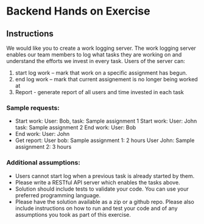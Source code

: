 # Backend Hands on Exercise

## Instructions
We would like you to create a work logging server. The work logging server enables our team members to log what tasks they are working on and understand the efforts we invest in every task.
Users of the server can:

1. start log work – mark that work on a specific assignment has begun.
2. end log work – mark that current assignement is no longer being worked at
3. Report - generate report of all users and time invested in each task

### Sample requests:
- Start work: User: Bob, task: Sample assignment 1 Start work: User: John task: Sample assignment 2 End work: User: Bob
- End work: User: John
- Get report:
User bob:
Sample assignment 1: 2 hours User John:
Sample assignment 2: 3 hours
  
### Additional assumptions:
  - Users cannot start log when a previous task is already started by them.
  - Please write a RESTful API server which enables the tasks above.
  - Solution should include tests to validate your code. You can use your preferred programming language.
  - Please have the solution available as a zip or a github repo. Please also include instructions on how to run and test your code and of any assumptions you took as part of this exercise.